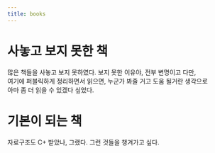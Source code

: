```yaml
---
title: books
---
```

# 사놓고 보지 못한 책
많은 책들을 사놓고 보지 못하였다. 보지 못한 이유야, 전부 변명이고 다만,  
여기에 퍼블릭하게 정리하면서 읽으면, 누군가 봐줄 거고 도움 될거란 생각으로  
아마 좀 더 읽을 수 있겠다 싶었다.

# 기본이 되는 책
자료구조도 C+ 받았나, 그랬다. 그런 것들을 챙겨가고 싶다.

